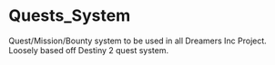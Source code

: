 # Quests_System
Quest/Mission/Bounty system to be used in all Dreamers Inc Project. Loosely based off Destiny 2 quest system.
